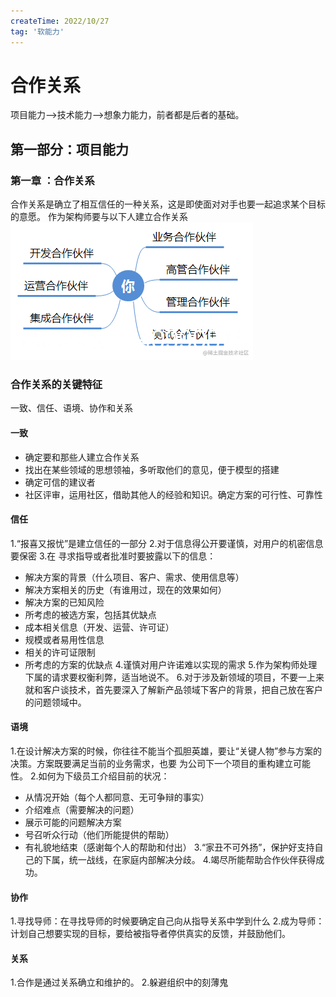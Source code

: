 ```yaml
---
createTime: 2022/10/27
tag: '软能力'
---
```

# 合作关系

项目能力——>技术能力——>想象力能力，前者都是后者的基础。

## 第一部分：项目能力

### 第一章 ：合作关系

合作关系是确立了相互信任的一种关系，这是即使面对对手也要一起追求某个目标的意愿。
作为架构师要与以下人建立合作关系
![图片](../assets/relations-cooperation1.png)

### 合作关系的关键特征

一致、信任、语境、协作和关系

#### 一致

* 确定要和那些人建立合作关系
* 找出在某些领域的思想领袖，多听取他们的意见，便于模型的搭建
* 确定可信的建议者
* 社区评审，运用社区，借助其他人的经验和知识。确定方案的可行性、可靠性

#### 信任

1.“报喜又报忧”是建立信任的一部分
2.对于信息得公开要谨慎，对用户的机密信息要保密
3.在 寻求指导或者批准时要披露以下的信息：

* 解决方案的背景（什么项目、客户、需求、使用信息等）
* 解决方案相关的历史（有谁用过，现在的效果如何）
* 解决方案的已知风险
* 所考虑的被选方案，包括其优缺点
* 成本相关信息（开发、运营、许可证）
* 规模或者易用性信息
* 相关的许可证限制
* 所考虑的方案的优缺点
4.谨慎对用户许诺难以实现的需求
5.作为架构师处理下属的请求要权衡利弊，适当地说不。
6.对于涉及新领域的项目，不要一上来就和客户谈技术，首先要深入了解新产品领域下客户的背景，把自己放在客户的问题领域中。

#### 语境

1.在设计解决方案的时候，你往往不能当个孤胆英雄，要让“关键人物”参与方案的决策。方案既要满足当前的业务需求，也要
为公司下一个项目的重构建立可能性。
2.如何为下级员工介绍目前的状况：

* 从情况开始（每个人都同意、无可争辩的事实）
* 介绍难点（需要解决的问题）
* 展示可能的问题解决方案
* 号召听众行动（他们所能提供的帮助）
* 有礼貌地结束（感谢每个人的帮助和付出）
3.“家丑不可外扬”，保护好支持自己的下属，统一战线，在家庭内部解决分歧。
4.竭尽所能帮助合作伙伴获得成功。

#### 协作

1.寻找导师：在寻找导师的时候要确定自己向从指导关系中学到什么
2.成为导师：计划自己想要实现的目标，要给被指导者停供真实的反馈，并鼓励他们。

#### 关系

1.合作是通过关系确立和维护的。
2.躲避组织中的刻薄鬼
